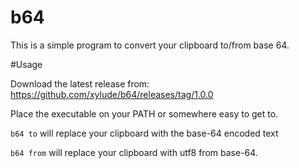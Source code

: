 # b64

This is a simple program to convert your clipboard to/from base 64.

#Usage

Download the latest release from: https://github.com/xylude/b64/releases/tag/1.0.0

Place the executable on your PATH or somewhere easy to get to.

`b64 to` will replace your clipboard with the base-64 encoded text

`b64 from` will replace your clipboard with utf8 from base-64.
